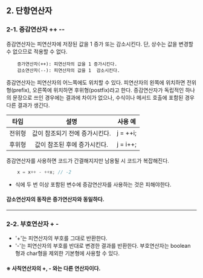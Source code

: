 ## 2. 단항연산자 
### 2-1. 증감연산자 ++ --
증감연산자는 피연산자에 저장된 값을 1 증가 또는 감소시킨다.
단, 상수는 값을 변경할 수 없으므로 적용할 수 없다. 

```
    증가연산자(++): 피연산자의 값을 1 증가시킨다.
    감소연산자(--): 피연산자의 값을 1  감소시킨다.
```

증감연산자는 피연산자의 어느쪽에도 위치할 수 있다.
피연산자의 왼쪽에 위치하면 전위형(prefix), 오른쪽에 위치하면 후위형(postfix)라고 한다.
증감연산자가 독립적인 하나의 문장으로 쓰인 경우에는 결과에 차이가 없으나, 
수식이나 메서드 호출에 포함된 경우 다른 결과가 생긴다.

| 타입  |        설명         |   사용 예   |
|:---:|:-----------------:|:--------:|
| 전위형 | 값이 참조되기 전에 증가시킨다. | j = ++i; |
| 후위형 | 값이 참조된 후에 증가시킨다.  | j = i++; |

증감연산자를 사용하면 코드가 간결해지지만 남용될 시 코드가 복잡해진다.

```java
    x = x++ - ++x; // -2 
```
- 식에 두 번 이상 포함된 변수에 증감연산자를 사용하는 것은 피해야한다.

#### 감소연산자의 동작은 증가연산자와 동일하다.

---

### 2-2. 부호연산자 + - 
* '+'는 피연산자의 부호를 그대로 반환한다.
* '-'는 피연산자의 부호를 반대로 변경한 결과를 반환한다.
부호연산자는 boolean 형과 char형을 제외한 기본형에 사용할 수 있다.

#### ※ 사칙연산자의 +, - 와는 다른 연산자이다.

